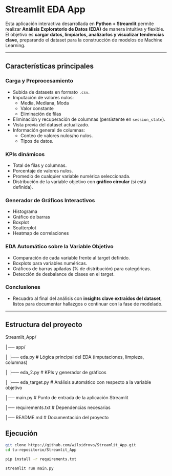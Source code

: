 # Streamlit EDA App

Esta aplicación interactiva desarrollada en **Python + Streamlit** permite realizar **Análisis Exploratorio de Datos (EDA)** de manera intuitiva y flexible.  
El objetivo es **cargar datos, limpiarlos, analizarlos y visualizar tendencias clave**, preparando el dataset para la construcción de modelos de Machine Learning.

---

## Características principales

### **Carga y Preprocesamiento**

- Subida de datasets en formato `.csv`.
- Imputación de valores nulos:
  - Media, Mediana, Moda
  - Valor constante
  - Eliminación de filas
- Eliminación y recuperación de columnas (persistente en `session_state`).
- Vista previa del dataset actualizado.
- Información general de columnas:
  - Conteo de valores nulos/no nulos.
  - Tipos de datos.

### **KPIs dinámicos**

- Total de filas y columnas.
- Porcentaje de valores nulos.
- Promedio de cualquier variable numérica seleccionada.
- Distribución de la variable objetivo con **gráfico circular** (si está definida).

### **Generador de Gráficos Interactivos**

- Histograma
- Gráfico de barras
- Boxplot
- Scatterplot
- Heatmap de correlaciones

### **EDA Automático sobre la Variable Objetivo**

- Comparación de cada variable frente al target definido.
- Boxplots para variables numéricas.
- Gráficos de barras apiladas (% de distribución) para categóricas.
- Detección de desbalance de clases en el target.

### **Conclusiones**

- Recuadro al final del análisis con **insights clave extraídos del dataset**, listos para documentar hallazgos o continuar con la fase de modelado.

---

## Estructura del proyecto

Streamlit_App/

│── app/

│ ├── eda.py # Lógica principal del EDA (imputaciones, limpieza, columnas)

│ ├── eda_2.py # KPIs y generador de gráficos

│ ├── eda_target.py # Análisis automático con respecto a la variable objetivo

│── main.py # Punto de entrada de la aplicación Streamlit

│── requirements.txt # Dependencias necesarias

│── README.md # Documentación del proyecto

## Ejecución

```bash
git clone https://github.com/wiloidrovo/Streamlit_App.git
cd tu-repositorio/Streamlit_App

pip install -r requirements.txt

streamlit run main.py
```
